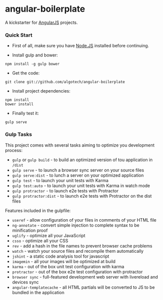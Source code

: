 # angular-boilerplate #

A kickstarter for [AngularJS](https://angularjs.org) projects.

### Quick Start ###

- First of all, make sure you have [Node.JS](https://nodejs.org) installed
before continuing.

- Install gulp and bower:
```
npm install -g gulp bower
```

- Get the code:
```
git clone git://github.com/algotech/angular-boilerplate
```

- Install project dependencies:
```
npm install
bower install
```
- Finally test it:
```
gulp serve
```

### Gulp Tasks ###

This project comes with several tasks aiming to optimize you development process:
- `gulp` or `gulp build` - to build an optimized version of tou application in `/dist`
- `gulp serve` - to launch a browser sync server on your source files
- `gulp serve:dist` - to lunch a server on your optimized application
- `gulp test` - to launch your unit tests with Karma
- `gulp test:auto` - to launch your unit tests with Karma in watch mode
- `gulp protractor` - to launch e2e tests with Protractor
- `gulp protractor:dist` - to launch e2e tests with Protractor on the dist files

Features included in the gulpfile:
- `useref` - allow configuration of your files in comments of your HTML file
- `ng-annotate` - convert simple injection to complete syntax to be minification proof
- `uglify` - optimize all your JavaScript
- `csso` - optimize all your CSS
- `rev` - add a hash in the file names to prevent browser cache problems
- `watch` - watch your source files and recompile them automatically
- `jshint` - a static code analysis tool for javascript
- `imagemin` - all your images will be optimized at build
- `karma` - out of the box unit test configuration with karma
- `protractor` - out of the box e2e test configuration with protractor
- `browser sync` - full-featured development web server with livereload and devices sync
- `angular-templatecache` - all HTML partials will be converted to JS to be bundled in the application
